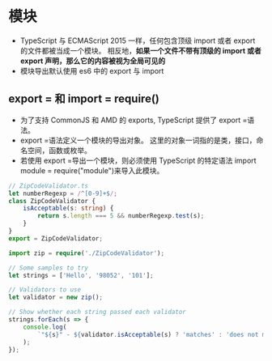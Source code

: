 # 模块

-   TypeScript 与 ECMAScript 2015 一样，任何包含顶级 import 或者 export 的文件都被当成一个模块。 相反地，**如果一个文件不带有顶级的 import 或者 export 声明，那么它的内容被视为全局可见的**
-   模块导出默认使用 es6 中的 export 与 import

## export = 和 import = require()

-   为了支持 CommonJS 和 AMD 的 exports, TypeScript 提供了 export =语法。
-   export =语法定义一个模块的导出对象。 这里的对象一词指的是类，接口，命名空间，函数或枚举。
-   若使用 export =导出一个模块，则必须使用 TypeScript 的特定语法 import module = require("module")来导入此模块。

```ts
// ZipCodeValidator.ts
let numberRegexp = /^[0-9]+$/;
class ZipCodeValidator {
    isAcceptable(s: string) {
        return s.length === 5 && numberRegexp.test(s);
    }
}
export = ZipCodeValidator;
```

```ts
import zip = require('./ZipCodeValidator');

// Some samples to try
let strings = ['Hello', '98052', '101'];

// Validators to use
let validator = new zip();

// Show whether each string passed each validator
strings.forEach(s => {
    console.log(
        `"${s}" - ${validator.isAcceptable(s) ? 'matches' : 'does not match'}`
    );
});
```
